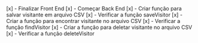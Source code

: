 [x] - Finalizar Front End
[x] - Começar Back End
[x] - Criar função para salvar visitante em arquivo CSV
[x] - Verificar a função saveVisitor
[x] - Criar a função para encontrar visitante no arquivo CSV
[x] - Verificar a função findVisitor
[x] - Criar a função para deletar visitante no arquivo CSV
[x] - Verificar a função deleteVisitor
